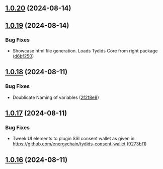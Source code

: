 ## [1.0.20](https://github.com/energychain/tydids-core/compare/v1.0.19...v1.0.20) (2024-08-14)

## [1.0.19](https://github.com/energychain/tydids-core/compare/v1.0.18...v1.0.19) (2024-08-14)

### Bug Fixes

* Showcase html file generation. Loads Tydids Core from right package ([d6bf250](https://github.com/energychain/tydids-core/commit/d6bf2509e69312d84cd4df860b8a83d94ab5fd7b))

## [1.0.18](https://github.com/energychain/tydids-core/compare/v1.0.17...v1.0.18) (2024-08-11)

### Bug Fixes

* Doublicate Naming of variables ([2f2f8e8](https://github.com/energychain/tydids-core/commit/2f2f8e8ff7cb35073e7d3c0d4ad5d9e96942acd0))

## [1.0.17](https://github.com/energychain/tydids-core/compare/v1.0.16...v1.0.17) (2024-08-11)

### Bug Fixes

* Tweek UI elements to plugin SSI consent wallet as given in https://github.com/energychain/tydids-consent-wallet ([9273bf1](https://github.com/energychain/tydids-core/commit/9273bf13abb913b60cd8e198008648b973977b63))

## [1.0.16](https://github.com/energychain/tydids-core/compare/v1.0.15...v1.0.16) (2024-08-11)
